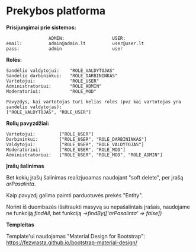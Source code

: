 # Prekybos platforma

**Prisijungimai prie sistemos:**

                    ADMIN:                  USER:
    email:          admin@admin.lt          user@user.lt
    pass:           admin                   user

**Rolės:**

    Sandėlio valdytojui:    "ROLE_VALDYTOJAS"
    Sandėlio darbininkui:   "ROLE_DARBININKAS"
    Vartotojui:             "ROLE_USER"
    Administratoriui:       "ROLE_ADMIN"
    Moderatoriui:           "ROLE_MOD"
    
    Pavyzdys, kai vartotojas turi kelias roles (pvz kai vartotojas yra sandėlio valdytojas):
    ["ROLE_VALDYTOJAS", "ROLE_USER"]

**Rolių pavyzdžiai:**

    Vartotojui:         ["ROLE_USER"]
    Darbininkui:        ["ROLE_USER", "ROLE_DARBININKAS"]
    Valdytojui:         ["ROLE_USER", "ROLE_VALDYTOJAS"]
    Moderatoriui:       ["ROLE_USER", "ROLE_MOD"]
    Administratoriui:   ["ROLE_USER", "ROLE_MOD", "ROLE_ADMIN"]

**Įrašų šalinimas**

Bet kokių įrašų šalinimas realizjuoamas naudojant "soft delete", per įrašą *arPasalinta*.

Kaip pavyzdį galima paimti parduotuvės prekės "Entity".

Norint iš duombazės išsitraukti masyvą su nepašalintais įrašais, naudojame ne funkciją *findAll*, bet funkciją *->findBy(['arPasalinta' => false])*

**Templeitas**

Template'ui naudojamas "Material Design for Bootstrap":
https://fezvrasta.github.io/bootstrap-material-design/

